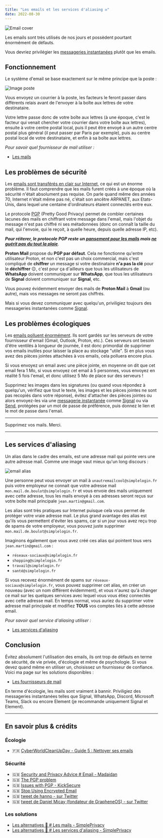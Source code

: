 ```yaml
---
title: "Les emails et les services d'aliasing ✉️"
date: 2022-08-30
---
```


![Email cover](/emails/mail-cover.jpg)

Les emails sont très utilisés de nos jours et possèdent pourtant énormément de défauts.

Vous devriez privilégier les [messageries instantanées](/basiques/instant-messengers) plutôt que les emails.

## Fonctionnement

Le système d'email se base exactement sur le même principe que la poste :

![Image poste](/instant-messengers/mail-exemple.png#center)

Vous envoyez un courrier à la poste, les facteurs le feront passer dans différents relais avant de l'envoyer à la boîte aux lettres de votre destinataire.

Votre lettre passe donc de votre boîte aux lettres (à une époque, c'est le facteur qui venait chercher votre courrier dans votre boîte aux lettres), ensuite à votre centre postal local, puis il peut être envoyé à un autre centre postal plus général (il peut passer par Paris par exemple), puis au centre postal local de votre destinataire, et enfin à sa boîte aux lettres.

*Pour savoir quel fournisseur de mail utiliser :*

- [Les mails](/alternatives/providers/#les-mails)


## Les problèmes de sécurité

Les [emails sont transférés en clair sur Internet](https://latacora.micro.blog/2020/02/19/stop-using-encrypted.html), ce qui est un énorme problème. Il faut comprendre que les mails furent créés à une époque où la sécurité n'était absolument pas requise. On parle quand même des années 70, Internet n'était même pas né, c'était son ancêtre ARPANET, aux Etats-Unis, dans lequel une centaine d'ordinateurs étaient connectés entre eux.

Le protocole [PGP](https://fr.wikipedia.org/wiki/Pretty_Good_Privacy) (Pretty Good Privacy) permet de combler certaines lacunes des mails en chiffrant votre message dans l'email, mais l'objet du message n'est pas chiffré ni ses métadonnées (donc on connaît la taille du mail, qui l'envoie, qui le reçoit, à quelle heure, depuis quelle adresse IP, etc).

***Pour réiterer, le protocole PGP reste un [pansement pour les mails](https://twitter.com/DanielMicay/status/1145264664315604992) mais [ne guérit pas du tout la plaie](https://latacora.micro.blog/2019/07/16/the-pgp-problem.html)***.

**Proton Mail** propose du **PGP par défaut**. Cela ne fonctionne qu'entre utilisateur Proton, et non c'est pas un choix commercial, mais c'est compliqué de **chiffrer** un message si votre destinataire **n'a pas la clé** pour le **déchiffrer** 😉️, c'est pour ça d'ailleurs que tous les utilisateurs de **WhatsApp** doivent communiquer sur **WhatsApp**, que tous les utilisateurs de **Signal** doivent communiquer sur **Signal**, etc.

Vous pouvez évidemment envoyer des mails de **Proton Mail** à **Gmail** (ou autre), mais vos messages ne seront pas chiffrés.

Mais si vous devez communiquer avec quelqu'un, priviligiez toujours des messageries instantanées comme [Signal](/basiques/instant-messengers/#signal).

## Les problèmes écologiques

Les [emails polluent énormément](https://cyberworldcleanupday.fr/wp-content/uploads/2022/03/CWCUD-2022-Guide-5-Nettoyer-ses-e-mails-1.pdf). Ils sont gardés sur les serveurs de votre fournisseur d'email (Gmail, Outlook, Proton, etc.). Ces serveurs ont besoin d'être ventilés à longueur de journée, il est donc primordial de supprimer vos emails inutiles pour laisser la place au stockage "utile". Si en plus vous avez des pièces jointes attachées à vos emails, cela polluera encore plus.

Si vous envoyez un email avec une pièce jointe, en moyenne on dit que cet email fera 1 Mo, si vous envoyez cet email à 5 personnes, vous envoyez en réalité 5 fois l'email, et donc utilisez 5 Mo de place sur des serveurs !

Supprimez les images dans les signatures (ou quand vous répondez à quelqu'un, vérifiez que tout le texte, les images et les pièces jointes ne sont pas recopiés dans votre réponse), évitez d'attacher des pièces jointes ou alors envoyez-les via une [messagerie instantanée](/basiques/instant-messengers) comme [Signal](/basiques/instant-messengers/#signal) ou via [Send](https://send.vis.ee/), protégées par un mot de passe de préférence, puis donnez le lien et le mot de passe dans l'email.

---

Supprimez vos mails. Merci.

---

## Les services d'aliasing

Un alias dans le cadre des emails, est une adresse mail qui pointe vers une autre adresse mail. Comme une image vaut mieux qu'un long discours :

![email alias](/emails/mail-alias.png#center)

Une personne peut vous envoyer un mail à `unautremailcool@simplelogin.fr` puis votre employeur ne connait que votre adresse mail `mon.mail.de.boulot@simplelogin.fr` et vous envoie des mails uniquement avec cette adresse, tous les mails envoyé à ces adresses seront reçus sur votre boîte mail principale `jean.martin@gmail.com`.

Les alias sont très pratiques sur Internet puisque cela vous permet de protéger votre vraie adresse mail. Le plus grand avantage des alias est qu'ils vous permettent d'éviter les spams, car si un jour vous avez reçu trop de spams de votre employeur, vous pouvez juste supprimer `mon.mail.de.boulot@simplelogin.fr`.

Imaginons également que vous avez créé ces alias qui pointent tous vers `jean.martin@gmail.com` : 

- `réseaux-sociaux@simplelogin.fr`
- `shopping@simplelogin.fr`
- `travail@simplelogin.fr`
- `santé@simplelogin.fr`

Si vous recevez énormément de spams sur `réseaux-sociaux@simplelogin.fr`, vous pouvez supprimer cet alias, en créer un nouveau (avec un nom différent évidemment), et vous n'aurez qu'à changer ce mail sur les quelques services avec lequel vous vous étiez connectés avec cette adresse mail.
En temps normal, vous auriez du supprimer votre adresse mail principale et modifiez **TOUS** vos comptes liés à cette adresse email.

*Pour savoir quel service d'aliasing utiliser :*

- [Les services d'aliasing](/alternatives/providers/#les-services-daliasing)

## Conclusion

Évitez absolument l'utilisation des emails, ils ont trop de défauts en terme de sécurité, de vie privée, d'écologie et même de psychologie. Si vous devez quand même en utiliser un, choisissez un fournisseur de confiance. Voici ma page sur les solutions disponibles :

- [Les fournisseurs de mail](/alternatives/providers/#les-mails)

En terme d'écologie, les mails sont vraiment à bannir. Priviligiez des messageries instantanées telles que Signal, WhatsApp, Discord, Microsoft Teams, Slack ou encore Element (je recommande uniquement Signal et Element).

---

## En savoir plus & crédits

### Écologie

- 🇫🇷️ [CyberWorldCleanUpDay - Guide 5 : Nettoyer ses emails](https://cyberworldcleanupday.fr/wp-content/uploads/2022/03/CWCUD-2022-Guide-5-Nettoyer-ses-e-mails-1.pdf)

### Sécurité

- 🇬🇧️ [Security and Privacy Advice # Email - Madaidan](https://madaidans-insecurities.github.io/security-privacy-advice.html#email)
- 🇬🇧️ [The PGP problem](https://latacora.micro.blog/2019/07/16/the-pgp-problem.html)
- 🇬🇧️ [Issues with PGP - KickSecure](https://www.kicksecure.com/wiki/OpenPGP#Issues_with_PGP)
- 🇬🇧️ [Stop Using Encrypted Email](https://latacora.singles/2020/02/19/stop-using-encrypted.html)
- 🇬🇧️ [tweet de hanno - sur Twitter](https://twitter.com/hanno/status/1145597144373575680)
- 🇬🇧️ [tweet de Daniel Micay (fondateur de GrapheneOS) - sur Twitter](https://twitter.com/DanielMicay/status/1145264664315604992)

### Les solutions

- [Les alternatives 📨️ # Les mails - SimplePrivacy](/alternatives/providers#les-mails)
- [Les alternatives 📨️ # Les services d'aliasing - SimplePrivacy](/alternatives/providers#les-services-daliasing)